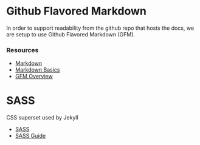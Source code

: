 # Github Flavored Markdown

In order to support readability from the github repo that hosts the docs, we are setup to use Github Flavored Markdown (GFM).

### Resources

- [Markdown](http://daringfireball.net/projects/markdown/syntax)
- [Markdown Basics](https://help.github.com/articles/markdown-basics/)
- [GFM Overview](https://help.github.com/articles/github-flavored-markdown/)

# SASS

CSS superset used by Jekyll

- [SASS](http://sass-lang.com)
- [SASS Guide](http://sass-lang.com/guide)
